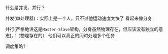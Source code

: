 什么是并发、并行？



并发(单处理器)：实际上是一个人，只不过他运动速度太快了  看起来像分身

并行(严格地讲这是`Master-Slave`架构，分身虽然物理存在，但应该没有独立的意志)。：（物理存在的） 他们可以真正的同时处理多个任务  

调度策略?